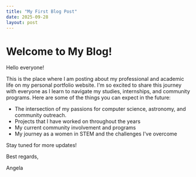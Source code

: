 ```yaml
---
title: "My First Blog Post"
date: 2025-09-28
layout: post
---
```


# Welcome to My Blog!

Hello everyone! 

This is the place where I am posting about my professional and academic life on my personal portfolio website. I'm so excited to share this journey with everyone as I learn to navigate my studies, internships, and community programs. Here are some of the things you can expect in the future:  

- The intersection of my passions for computer science, astronomy, and community outreach.
- Projects that I have worked on throughout the years
- My current community involvement and programs
- My journey as a women in STEM and the challenges I've overcome

Stay tuned for more updates!

Best regards,  

Angela
